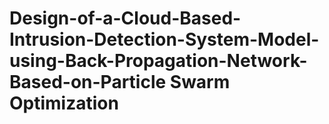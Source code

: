 # Design-of-a-Cloud-Based-Intrusion-Detection-System-Model-using-Back-Propagation-Network-Based-on-Particle Swarm Optimization
